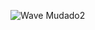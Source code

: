 ![Wave Mudado2](https://user-images.githubusercontent.com/48588172/178347675-4a30abe2-ada9-4161-80e4-6a29f2d6518d.png)

<!--
### Hi there 👋
**IagoCassel/IagoCassel** is a ✨ _special_ ✨ repository because its `README.md` (this file) appears on your GitHub profile.

Here are some ideas to get you started:

- 🔭 I’m currently working on ...
- 🌱 I’m currently learning ...
- 👯 I’m looking to collaborate on ...
- 🤔 I’m looking for help with ...
- 💬 Ask me about ...
- 📫 How to reach me: ...
- 😄 Pronouns: ...
- ⚡ Fun fact: ...
-->
